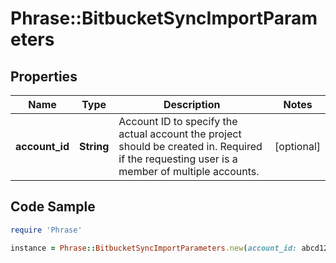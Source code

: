 # Phrase::BitbucketSyncImportParameters

## Properties

Name | Type | Description | Notes
------------ | ------------- | ------------- | -------------
**account_id** | **String** | Account ID to specify the actual account the project should be created in. Required if the requesting user is a member of multiple accounts. | [optional] 

## Code Sample

```ruby
require 'Phrase'

instance = Phrase::BitbucketSyncImportParameters.new(account_id: abcd1234)
```


